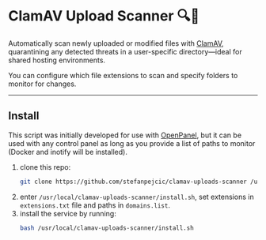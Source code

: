 # ClamAV Upload Scanner 🔍📁

Automatically scan newly uploaded or modified files with [ClamAV](https://github.com/Cisco-Talos/clamav), quarantining any detected threats in a user-specific directory—ideal for shared hosting environments.

You can configure which file extensions to scan and specify folders to monitor for changes.

-----

## Install

This script was initially developed for use with [OpenPanel](https://openpanel.com), but it can be used with any control panel as long as you provide a list of paths to monitor (Docker and inotify will be installed).


1. clone this repo:
   ```bash
   git clone https://github.com/stefanpejcic/clamav-uploads-scanner /usr/local/clamav-uploads-scanner/
   ```
2. enter `/usr/local/clamav-uploads-scanner/install.sh`, set extensions in `extensions.txt` file and paths in `domains.list`.
3. install the service by running:
   ```bash
   bash /usr/local/clamav-uploads-scanner/install.sh
   ```

